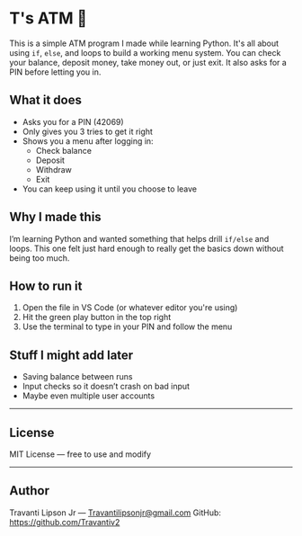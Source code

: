 # T's ATM 💸

This is a simple ATM program I made while learning Python. It's all about using `if`, `else`, and loops to build a working menu system. You can check your balance, deposit money, take money out, or just exit. It also asks for a PIN before letting you in.

## What it does

- Asks you for a PIN (42069)
- Only gives you 3 tries to get it right
- Shows you a menu after logging in:
  - Check balance
  - Deposit
  - Withdraw
  - Exit
- You can keep using it until you choose to leave

## Why I made this

I’m learning Python and wanted something that helps drill `if/else` and loops. This one felt just hard enough to really get the basics down without being too much.

## How to run it

1. Open the file in VS Code (or whatever editor you're using)
2. Hit the green play button in the top right
3. Use the terminal to type in your PIN and follow the menu

## Stuff I might add later

- Saving balance between runs
- Input checks so it doesn’t crash on bad input
- Maybe even multiple user accounts

---

## License

MIT License — free to use and modify

---

## Author

Travanti Lipson Jr — Travantilipsonjr@gmail.com 
GitHub: https://github.com/Travantiv2

